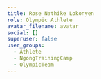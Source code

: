 ```yaml
---
title: Rose Nathike Lokonyen
role: Olympic Athlete
avatar_filename: avatar
social: []
superuser: false
user_groups:
  - Athlete
  - NgongTrainingCamp
  - OlympicTeam
---
```

